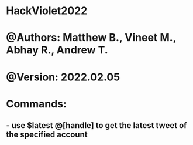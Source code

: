 # HackViolet2022
#
# @Authors: Matthew B., Vineet M., Abhay R., Andrew T.
# @Version: 2022.02.05
#
# Commands:
## - use $latest @[handle] to get the latest tweet of the specified account
